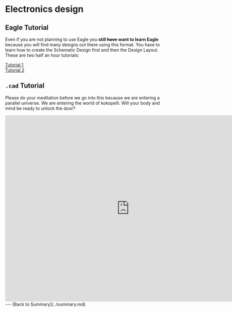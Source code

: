 # Electronics design
## Eagle Tutorial
Even if you are not planning to use Eagle you **still ~~have~~ want to learn Eagle** because you will find many designs out there using this format. You have to learn how to create the Schematic Design first and then the Design Layout. These are two half an hour tutorials:

[Tutorial 1](https://www.youtube.com/watch?v=1AXwjZoyNno)  
[Tutorial 2](https://www.youtube.com/watch?v=CCTs0mNXY24)

## `.cad` Tutorial
Please do your meditation before we go into this because we are entering a parallel universe. We are entering the world of kokopelli. Will your body and mind be ready to unlock the door?

<iframe width="800" height="600" src="https://www.youtube-nocookie.com/embed/NzlG28B-R8Y?rel=0&amp;controls=0&amp;showinfo=0" frameborder="0" allowfullscreen></iframe>
---
[Back to Summary](../summary.md)
